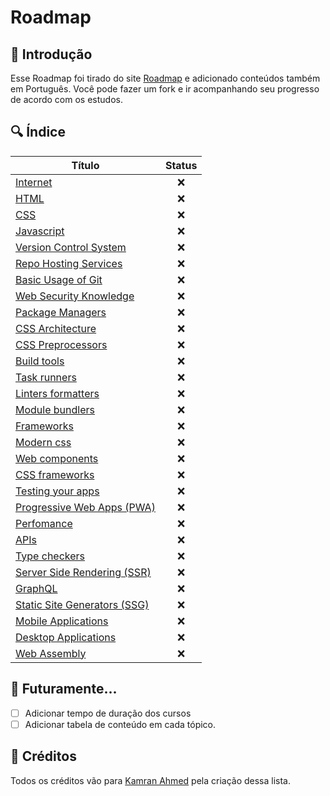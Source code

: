 # Roadmap

## 📝 Introdução

Esse Roadmap foi tirado do site [Roadmap](https://roadmap.sh/frontend) e adicionado conteúdos também em Português. Você pode fazer um fork e ir acompanhando seu progresso de acordo com os estudos.

## 🔍 Índice

| Título      |  Status |
| ---------- | :-----: |
| [Internet](./1-Internet.MD) |  ❌   |
| [HTML](./2-HTML.md)  |  ❌   |
| [CSS]()  | ❌   |
| [Javascript]()  | ❌   |
| [Version Control System]()  | ❌   |
| [Repo Hosting Services]()  | ❌   |
| [Basic Usage of Git]()   | ❌   |
| [Web Security Knowledge]()  | ❌   |
| [Package Managers]()   | ❌   |
| [CSS Architecture]()   | ❌   |
| [CSS Preprocessors]()   | ❌   |
| [Build tools]()   | ❌   |
| [Task runners]()   | ❌   |
| [Linters formatters]()   | ❌   |
| [Module bundlers]()   | ❌   |
| [Frameworks]()  | ❌   |
| [Modern css]()   | ❌   |
| [Web components]()  | ❌   |
| [CSS frameworks]()   | ❌   |
| [Testing your apps]()   | ❌   |
| [Progressive Web Apps (PWA)]()   | ❌   |
| [Perfomance]()   | ❌   |
| [APIs]()   | ❌   |
| [Type checkers]()   | ❌   |
| [Server Side Rendering (SSR)]()   | ❌   |
| [GraphQL]()   | ❌   |
| [Static Site Generators (SSG)]()   | ❌   |
| [Mobile Applications]()   | ❌   |
| [Desktop Applications]()   | ❌   |
| [Web Assembly]()  | ❌   |

## 🔨 Futuramente...
- [ ] Adicionar tempo de duração dos cursos
- [ ] Adicionar tabela de conteúdo em cada tópico.
## 🌟 Créditos

Todos os créditos vão para [Kamran Ahmed](https://github.com/kamranahmedse) pela criação dessa lista.
